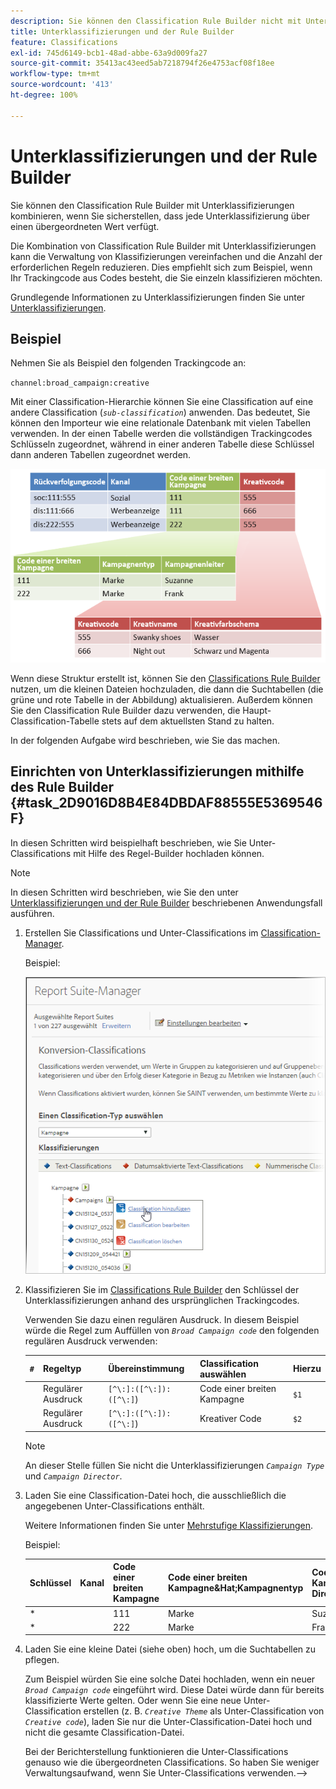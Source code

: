```yaml
---
description: Sie können den Classification Rule Builder nicht mit Unterklassifizierungen kombinieren.
title: Unterklassifizierungen und der Rule Builder
feature: Classifications
exl-id: 745d6149-bcb1-48ad-abbe-63a9d009fa27
source-git-commit: 35413ac43eed5ab7218794f26e4753acf08f18ee
workflow-type: tm+mt
source-wordcount: '413'
ht-degree: 100%

---
```


# Unterklassifizierungen und der Rule Builder

Sie können den Classification Rule Builder mit Unterklassifizierungen kombinieren, wenn Sie sicherstellen, dass jede Unterklassifizierung über einen übergeordneten Wert verfügt.

Die Kombination von Classification Rule Builder mit Unterklassifizierungen kann die Verwaltung von Klassifizierungen vereinfachen und die Anzahl der erforderlichen Regeln reduzieren. Dies empfiehlt sich zum Beispiel, wenn Ihr Trackingcode aus Codes besteht, die Sie einzeln klassifizieren möchten.

Grundlegende Informationen zu Unterklassifizierungen finden Sie unter [Unterklassifizierungen](/help/components/classifications/c-sub-classifications.md).

## Beispiel

Nehmen Sie als Beispiel den folgenden Trackingcode an:

`channel:broad_campaign:creative`

Mit einer Classification-Hierarchie können Sie eine Classification auf eine andere Classification (*`sub-classification`*) anwenden. Das bedeutet, Sie können den Importeur wie eine relationale Datenbank mit vielen Tabellen verwenden. In der einen Tabelle werden die vollständigen Trackingcodes Schlüsseln zugeordnet, während in einer anderen Tabelle diese Schlüssel dann anderen Tabellen zugeordnet werden.

![](assets/sub_class_table.png)

Wenn diese Struktur erstellt ist, können Sie den  [Classifications Rule Builder](/help/components/classifications/crb/classification-rule-builder.md) nutzen, um die kleinen Dateien hochzuladen, die dann die Suchtabellen (die grüne und rote Tabelle in der Abbildung) aktualisieren. Außerdem können Sie den Classification Rule Builder dazu verwenden, die Haupt-Classification-Tabelle stets auf dem aktuellsten Stand zu halten.

In der folgenden Aufgabe wird beschrieben, wie Sie das machen.

## Einrichten von Unterklassifizierungen mithilfe des Rule Builder {#task_2D9016D8B4E84DBDAF88555E5369546F}

In diesen Schritten wird beispielhaft beschrieben, wie Sie Unter-Classifications mit Hilfe des Regel-Builder hochladen können.

>[!NOTE]
>
>In diesen Schritten wird beschrieben, wie Sie den unter [Unterklassifizierungen und der Rule Builder](/help/components/classifications/crb/sub-classification-rule-builder.md) beschriebenen Anwendungsfall ausführen.

1. Erstellen Sie Classifications und Unter-Classifications im [Classification-Manager](https://experienceleague.adobe.com/docs/analytics/components/classifications/c-classifications.html?lang=de).

   Beispiel:

   ![Schritt-Info](assets/sub_class_create.png)

1. Klassifizieren Sie im [Classifications Rule Builder](/help/components/classifications/crb/classification-rule-builder.md) den Schlüssel der Unterklassifizierungen anhand des ursprünglichen Trackingcodes.

   Verwenden Sie dazu einen regulären Ausdruck. In diesem Beispiel würde die Regel zum Auffüllen von  *`Broad Campaign code`* den folgenden regulären Ausdruck verwenden:

   | `#` | Regeltyp | Übereinstimmung | Classification auswählen | Hierzu |
   |---|---|---|---|---|
   |  | Regulärer Ausdruck | `[^\:]:([^\:]):([^\:]`) | Code einer breiten Kampagne | `$1` |
   |  | Regulärer Ausdruck | `[^\:]:([^\:]):([^\:]`) | Kreativer Code | `$2` |

   >[!NOTE]
   >
   >An dieser Stelle füllen Sie nicht die Unterklassifizierungen *`Campaign Type`* und *`Campaign Director`*.

1. Laden Sie eine Classification-Datei hoch, die ausschließlich die angegebenen Unter-Classifications enthält.

   Weitere Informationen finden Sie unter [Mehrstufige Klassifizierungen](/help/components/classifications/c-sub-classifications.md).

   Beispiel:

   | Schlüssel | Kanal | Code einer breiten Kampagne | Code einer breiten Kampagne&amp;Hat;Kampagnentyp | Code einer breiten Kampagne&amp;Hat;Kampagnen-Director | ... |
   |---|---|---|---|---|---|
   | * |  | 111 | Marke | Suzanne |  |
   | * |  | 222 | Marke | Frank |  |

1. Laden Sie eine kleine Datei (siehe oben) hoch, um die Suchtabellen zu pflegen.

   Zum Beispiel würden Sie eine solche Datei hochladen, wenn ein neuer *`Broad Campaign code`* eingeführt wird. Diese Datei würde dann für bereits klassifizierte Werte gelten. Oder wenn Sie eine neue Unter-Classification erstellen (z. B.  *`Creative Theme`* als Unter-Classification von *`Creative code`*), laden Sie nur die Unter-Classification-Datei hoch und nicht die gesamte Classification-Datei.

   Bei der Berichterstellung funktionieren die Unter-Classifications genauso wie die übergeordneten Classifications. So haben Sie weniger Verwaltungsaufwand, wenn Sie Unter-Classifications verwenden.-->
